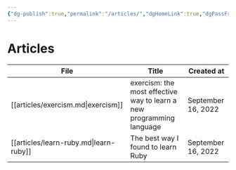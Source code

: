 ```yaml
---
{"dg-publish":true,"permalink":"/articles/","dgHomeLink":true,"dgPassFrontmatter":false,"dgShowBacklinks":true,"dgShowLocalGraph":false}
---
```


# Articles

| File                                   | Title                                                                | Created at         |
| -------------------------------------- | -------------------------------------------------------------------- | ------------------ |
| [[articles/exercism.md\|exercism]]     | exercism: the most effective way to learn a new programming language | September 16, 2022 |
| [[articles/learn-ruby.md\|learn-ruby]] | The best way I found to learn Ruby                                   | September 16, 2022 |

